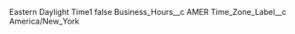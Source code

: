 <?xml version="1.0" encoding="UTF-8"?>
<CustomMetadata xmlns="http://soap.sforce.com/2006/04/metadata" xmlns:xsi="http://www.w3.org/2001/XMLSchema-instance" xmlns:xsd="http://www.w3.org/2001/XMLSchema">
    <label>Eastern Daylight Time1</label>
    <protected>false</protected>
    <values>
        <field>Business_Hours__c</field>
        <value xsi:type="xsd:string">AMER</value>
    </values>
    <values>
        <field>Time_Zone_Label__c</field>
        <value xsi:type="xsd:string">America/New_York</value>
    </values>
</CustomMetadata>

